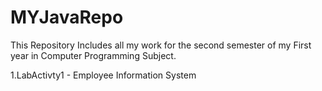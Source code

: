 # MYJavaRepo

This Repository Includes all my work for the second semester of my First year in Computer Programming Subject.


1.LabActivty1 - Employee Information System
